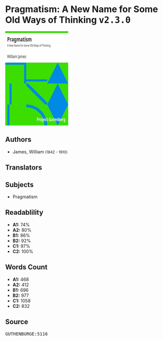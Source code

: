 # Pragmatism: A New Name for Some Old Ways of Thinking <kbd>v2.3.0</kbd>

![](./cover.medium.jpg "")

## Authors


 - James, William <small>(1842 - 1910)</small>

## Translators



## Subjects


 - Pragmatism

## Readablility


 - **A1:** 74%
 - **A2:** 80%
 - **B1:** 86%
 - **B2:** 92%
 - **C1:** 97%
 - **C2:** 100%

## Words Count


 - **A1:** 468
 - **A2:** 412
 - **B1:** 696
 - **B2:** 977
 - **C1:** 1058
 - **C2:** 832

## Source


<kbd>GUTHENBURGE:5116</kbd>
